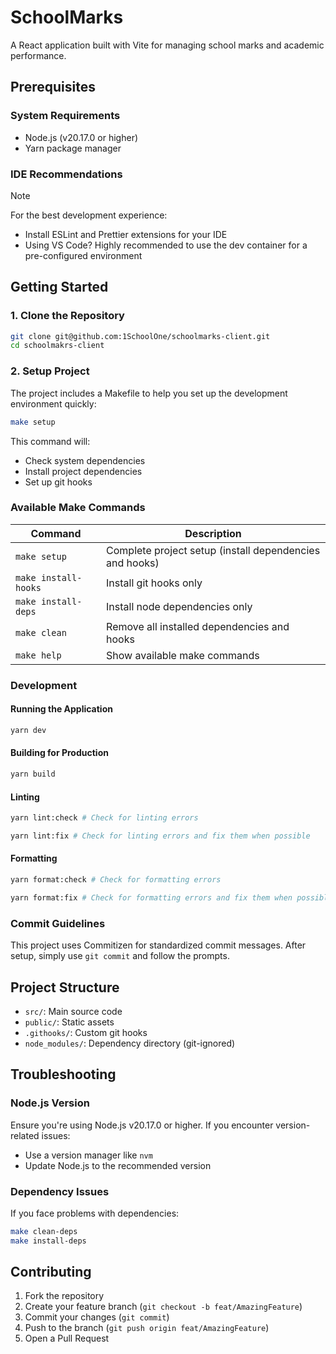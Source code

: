 # SchoolMarks

A React application built with Vite for managing school marks and academic performance.

## Prerequisites

### System Requirements

- Node.js (v20.17.0 or higher)
- Yarn package manager

### IDE Recommendations

> [!NOTE]
> For the best development experience:
>
> - Install ESLint and Prettier extensions for your IDE
> - Using VS Code? Highly recommended to use the dev container for a pre-configured environment

## Getting Started

### 1. Clone the Repository

```bash
git clone git@github.com:1SchoolOne/schoolmarks-client.git
cd schoolmakrs-client
```

### 2. Setup Project

The project includes a Makefile to help you set up the development environment quickly:

```bash
make setup
```

This command will:

- Check system dependencies
- Install project dependencies
- Set up git hooks

### Available Make Commands

| Command              | Description                                             |
| -------------------- | ------------------------------------------------------- |
| `make setup`         | Complete project setup (install dependencies and hooks) |
| `make install-hooks` | Install git hooks only                                  |
| `make install-deps`  | Install node dependencies only                          |
| `make clean`         | Remove all installed dependencies and hooks             |
| `make help`          | Show available make commands                            |

### Development

#### Running the Application

```bash
yarn dev
```

#### Building for Production

```bash
yarn build
```

#### Linting

```bash
yarn lint:check # Check for linting errors
```

```bash
yarn lint:fix # Check for linting errors and fix them when possible
```

#### Formatting

```bash
yarn format:check # Check for formatting errors
```

```bash
yarn format:fix # Check for formatting errors and fix them when possible
```

### Commit Guidelines

This project uses Commitizen for standardized commit messages. After setup, simply use `git commit` and follow the prompts.

## Project Structure

- `src/`: Main source code
- `public/`: Static assets
- `.githooks/`: Custom git hooks
- `node_modules/`: Dependency directory (git-ignored)

## Troubleshooting

### Node.js Version

Ensure you're using Node.js v20.17.0 or higher. If you encounter version-related issues:

- Use a version manager like `nvm`
- Update Node.js to the recommended version

### Dependency Issues

If you face problems with dependencies:

```bash
make clean-deps
make install-deps
```

## Contributing

1. Fork the repository
2. Create your feature branch (`git checkout -b feat/AmazingFeature`)
3. Commit your changes (`git commit`)
4. Push to the branch (`git push origin feat/AmazingFeature`)
5. Open a Pull Request
